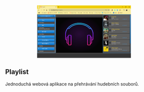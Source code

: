 <p align="center">
    <a href="https://github.com/vit-posmourny/Playlist/blob/8682991ccce7899503244c0037c5cd2179e1a5c8/playlist%20velky.png" target="_blank">
        <img src="https://github.com/vit-posmourny/Playlist/blob/8682991ccce7899503244c0037c5cd2179e1a5c8/playlist%20maly.png" width="300" alt="playlist">
    </a>
</p>


## Playlist

Jednoduchá webová aplikace na přehrávání hudebních souborů.
